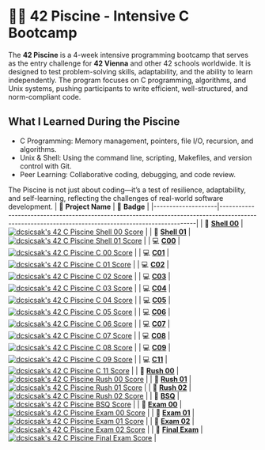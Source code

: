 # 🏊‍♂️ 42 Piscine - Intensive C Bootcamp

The **42 Piscine** is a 4-week intensive programming bootcamp that serves as the entry challenge for **42 Vienna** and other 42 schools worldwide. It is designed to test problem-solving skills, adaptability, and the ability to learn independently. The program focuses on C programming, algorithms, and Unix systems, pushing participants to write efficient, well-structured, and norm-compliant code.

## What I Learned During the Piscine

* C Programming: Memory management, pointers, file I/O, recursion, and algorithms.
* Unix & Shell: Using the command line, scripting, Makefiles, and version control with Git.
* Peer Learning: Collaborative coding, debugging, and code review.

The Piscine is not just about coding—it’s a test of resilience, adaptability, and self-learning, reflecting the challenges of real-world software development.
| 🚀 **Project Name**       | 🏅 **Badge**                                                                                                                                              |
|--------------------|----------------------------------------------------------------------------------------------------------------------------------------------------|
| 🐚 [**Shell 00**](https://github.com/Csicsi/42Vienna/tree/main/Piscine/S00)           | [![dcsicsak's 42 C Piscine Shell 00 Score](https://badge.nimon.fr/api/v2/cm0i0l41w364801lt3tp2nno0/project/3538366)](https://github.com/Csicsi/42Vienna/tree/main/Piscine/S00) |
| 🐚 [**Shell 01**](https://github.com/Csicsi/42Vienna/tree/main/Piscine/S01)           | [![dcsicsak's 42 C Piscine Shell 01 Score](https://badge.nimon.fr/api/v2/cm0i0l41w364801lt3tp2nno0/project/3541252)](https://github.com/Csicsi/42Vienna/tree/main/Piscine/S01) |
| 💻 [**C00**](https://github.com/Csicsi/42Vienna/tree/main/Piscine/C00)                | [![dcsicsak's 42 C Piscine C 00 Score](https://badge.nimon.fr/api/v2/cm0i0l41w364801lt3tp2nno0/project/3544534)](https://github.com/Csicsi/42Vienna/tree/main/Piscine/C00) |
| 💻 [**C01**](https://github.com/Csicsi/42Vienna/tree/main/Piscine/C01)                | [![dcsicsak's 42 C Piscine C 01 Score](https://badge.nimon.fr/api/v2/cm0i0l41w364801lt3tp2nno0/project/3548011)](https://github.com/Csicsi/42Vienna/tree/main/Piscine/C01) |
| 💻 [**C02**](https://github.com/Csicsi/42Vienna/tree/main/Piscine/C02)                | [![dcsicsak's 42 C Piscine C 02 Score](https://badge.nimon.fr/api/v2/cm0i0l41w364801lt3tp2nno0/project/3550573)](https://github.com/Csicsi/42Vienna/tree/main/Piscine/C02) |
| 💻 [**C03**](https://github.com/Csicsi/42Vienna/tree/main/Piscine/C03)                | [![dcsicsak's 42 C Piscine C 03 Score](https://badge.nimon.fr/api/v2/cm0i0l41w364801lt3tp2nno0/project/3552166)](https://github.com/Csicsi/42Vienna/tree/main/Piscine/C03) |
| 💻 [**C04**](https://github.com/Csicsi/42Vienna/tree/main/Piscine/C04)                | [![dcsicsak's 42 C Piscine C 04 Score](https://badge.nimon.fr/api/v2/cm0i0l41w364801lt3tp2nno0/project/3555159)](https://github.com/Csicsi/42Vienna/tree/main/Piscine/C04) |
| 💻 [**C05**](https://github.com/Csicsi/42Vienna/tree/main/Piscine/C05)                | [![dcsicsak's 42 C Piscine C 05 Score](https://badge.nimon.fr/api/v2/cm0i0l41w364801lt3tp2nno0/project/3565640)](https://github.com/Csicsi/42Vienna/tree/main/Piscine/C05) |
| 💻 [**C06**](https://github.com/Csicsi/42Vienna/tree/main/Piscine/C06)                | [![dcsicsak's 42 C Piscine C 06 Score](https://badge.nimon.fr/api/v2/cm0i0l41w364801lt3tp2nno0/project/3565652)](https://github.com/Csicsi/42Vienna/tree/main/Piscine/C06) |
| 💻 [**C07**](https://github.com/Csicsi/42Vienna/tree/main/Piscine/C07)                | [![dcsicsak's 42 C Piscine C 07 Score](https://badge.nimon.fr/api/v2/cm0i0l41w364801lt3tp2nno0/project/3567409)](https://github.com/Csicsi/42Vienna/tree/main/Piscine/C07) |
| 💻 [**C08**](https://github.com/Csicsi/42Vienna/tree/main/Piscine/C08)                | [![dcsicsak's 42 C Piscine C 08 Score](https://badge.nimon.fr/api/v2/cm0i0l41w364801lt3tp2nno0/project/3569699)](https://github.com/Csicsi/42Vienna/tree/main/Piscine/C08) |
| 💻 [**C09**](https://github.com/Csicsi/42Vienna/tree/main/Piscine/C09)                | [![dcsicsak's 42 C Piscine C 09 Score](https://badge.nimon.fr/api/v2/cm0i0l41w364801lt3tp2nno0/project/3571094)](https://github.com/Csicsi/42Vienna/tree/main/Piscine/C09) |
| 💻 [**C11**](https://github.com/Csicsi/42Vienna/tree/main/Piscine/C11)                | [![dcsicsak's 42 C Piscine C 11 Score](https://badge.nimon.fr/api/v2/cm0i0l41w364801lt3tp2nno0/project/3579042)](https://github.com/Csicsi/42Vienna/tree/main/Piscine/C11) |
| 🚩 [**Rush 00**](https://github.com/Csicsi/42Vienna/tree/main/Piscine/R00)            | [![dcsicsak's 42 C Piscine Rush 00 Score](https://badge.nimon.fr/api/v2/cm0i0l41w364801lt3tp2nno0/project/3547166)](https://github.com/Csicsi/42Vienna/tree/main/Piscine/R00) |
| 🚩 [**Rush 01**](https://github.com/Csicsi/42Vienna/tree/main/Piscine/R01/ex00)       | [![dcsicsak's 42 C Piscine Rush 01 Score](https://badge.nimon.fr/api/v2/cm0i0l41w364801lt3tp2nno0/project/3560015)](https://github.com/Csicsi/42Vienna/tree/main/Piscine/R01/ex00) |
| 🚩 [**Rush 02**](https://github.com/Csicsi/42Vienna/tree/main/Piscine/R02/ex00)       | [![dcsicsak's 42 C Piscine Rush 02 Score](https://badge.nimon.fr/api/v2/cm0i0l41w364801lt3tp2nno0/project/3571111)](https://github.com/Csicsi/42Vienna/tree/main/Piscine/R02/ex00) |
| 🧮 [**BSQ**](https://github.com/Csicsi/42Vienna/tree/main/Piscine/BSQ)                | [![dcsicsak's 42 C Piscine BSQ Score](https://badge.nimon.fr/api/v2/cm0i0l41w364801lt3tp2nno0/project/3576169)](https://github.com/Csicsi/42Vienna/tree/main/Piscine/BSQ) |
| 🧠 [**Exam 00**]()                                  | [![dcsicsak's 42 C Piscine Exam 00 Score](https://badge.nimon.fr/api/v2/cm0i0l41w364801lt3tp2nno0/project/3541284)](https://github.com/Nimon77/badge42) |
| 🧠 [**Exam 01**]()                                  | [![dcsicsak's 42 C Piscine Exam 01 Score](https://badge.nimon.fr/api/v2/cm0i0l41w364801lt3tp2nno0/project/3559068)](https://github.com/Nimon77/badge42) |
| 🧠 [**Exam 02**]()                                  | [![dcsicsak's 42 C Piscine Exam 02 Score](https://badge.nimon.fr/api/v2/cm0i0l41w364801lt3tp2nno0/project/3574047)](https://github.com/Nimon77/badge42) |
| 🧠 [**Final Exam**]()                               | [![dcsicsak's 42 C Piscine Final Exam Score](https://badge.nimon.fr/api/v2/cm0i0l41w364801lt3tp2nno0/project/3585019)](https://github.com/Nimon77/badge42) |
